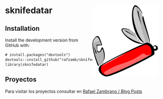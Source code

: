 
<!-- README.md is generated from README.Rmd. Please edit that file -->

# sknifedatar <img src = "man/figures/logo.png" align = "right" />

## Installation

Install the development version from GitHub with:

    # install.packages("devtools")
    devtools::install_github("rafzamb/sknifedatar")
    library(sknifedatar)

## Proyectos

Para visitar los proyectos consultar en [Rafael Zambrano / Blog
Posts](https://rafael-zambrano-blog-ds.netlify.app/blog.html)
